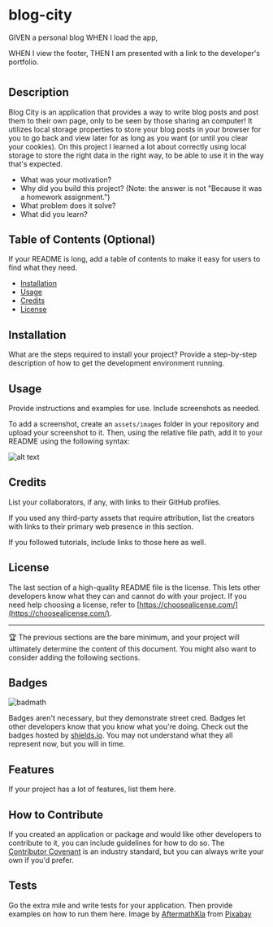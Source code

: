 # blog-city
GIVEN a personal blog
WHEN I load the app,
<!-- THEN I am presented with the landing page containing a form with labels and inputs for username, blog title, and blog content. -->
<!-- WHEN I submit the form,
THEN blog post data is stored to localStorage.
WHEN the form submits,
THEN I am redirected to the posts page. -->
<!-- WHEN I enter try to submit a form without a username, title, or content,
THEN I am presented with a message that prompts me to complete the form. -->
<!-- WHEN I view the posts page,
THEN I am presented with a header, with a light mode/dark mode toggle, and a "Back" button. -->
<!-- WHEN I click the light mode/dark mode toggle,
THEN the page content's styles update to reflect the selection. -->
<!-- WHEN I click the "Back" button,
THEN I am redirected back to the landing page where I can input more blog entries. -->
<!-- WHEN I view the main content,
THEN I am presented with a list of blog posts that are pulled from localStorage.
WHEN I view localStorage,
THEN I am presented with a JSON array of blog post objects, each including the post author's username, title of the post, and post's content. -->
<!-- WHEN I take a closer look at a single blog entry in the list,
THEN I can see the title, the content, and the author of the post. -->
WHEN I view the footer,
THEN I am presented with a link to the developer's portfolio.

# <blog-city>

## Description

Blog City is an application that provides a way to write blog posts and post them to their own page, only to be seen by those sharing an computer! It utilizes local storage properties to store your blog posts in your browser for you to go back and view later for as long as you want (or until you clear your cookies).  On this project I learned a lot about correctly using local storage to store the right data in the right way, to be able to use it in the way that's expected.   

- What was your motivation?
- Why did you build this project? (Note: the answer is not "Because it was a homework assignment.")
- What problem does it solve?
- What did you learn?

## Table of Contents (Optional)

If your README is long, add a table of contents to make it easy for users to find what they need.

- [Installation](#installation)
- [Usage](#usage)
- [Credits](#credits)
- [License](#license)

## Installation

What are the steps required to install your project? Provide a step-by-step description of how to get the development environment running.

## Usage

Provide instructions and examples for use. Include screenshots as needed.

To add a screenshot, create an `assets/images` folder in your repository and upload your screenshot to it. Then, using the relative file path, add it to your README using the following syntax:

![alt text](assets/images/screenshot.png)

## Credits

List your collaborators, if any, with links to their GitHub profiles.

If you used any third-party assets that require attribution, list the creators with links to their primary web presence in this section.

If you followed tutorials, include links to those here as well.

## License

The last section of a high-quality README file is the license. This lets other developers know what they can and cannot do with your project. If you need help choosing a license, refer to [https://choosealicense.com/](https://choosealicense.com/).

---

🏆 The previous sections are the bare minimum, and your project will ultimately determine the content of this document. You might also want to consider adding the following sections.

## Badges

![badmath](https://img.shields.io/github/languages/top/nielsenjared/badmath)

Badges aren't necessary, but they demonstrate street cred. Badges let other developers know that you know what you're doing. Check out the badges hosted by [shields.io](https://shields.io/). You may not understand what they all represent now, but you will in time.

## Features

If your project has a lot of features, list them here.

## How to Contribute

If you created an application or package and would like other developers to contribute to it, you can include guidelines for how to do so. The [Contributor Covenant](https://www.contributor-covenant.org/) is an industry standard, but you can always write your own if you'd prefer.

## Tests

Go the extra mile and write tests for your application. Then provide examples on how to run them here.
Image by <a href="https://pixabay.com/users/aftermathkla-35149745/?utm_source=link-attribution&utm_medium=referral&utm_campaign=image&utm_content=7943648">AftermathKla</a> from <a href="https://pixabay.com//?utm_source=link-attribution&utm_medium=referral&utm_campaign=image&utm_content=7943648">Pixabay</a>